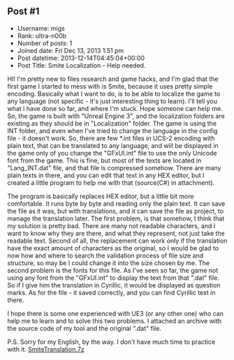 ## Post #1
- Username: migs
- Rank: ultra-n00b
- Number of posts: 1
- Joined date: Fri Dec 13, 2013 1:51 pm
- Post datetime: 2013-12-14T04:45:04+00:00
- Post Title: Smite Localization - Help needed.

HI! I'm pretty new to files research and game hacks, and I'm glad that the first game I started to mess with is Smite, because it uses pretty simple encoding.
Basically what I want to do, is to be able to localize the game to any language (not specific - it's just interesting thing to learn). I'll tell you what I have done so far, and where I'm stuck. Hope someone can help me.
So, the game is built with "Unreal Engine 3", and the localization folders are existing as they should be in "Localization" folder. The game is using the INT folder, and even when I've tried to change the language in the config file - it doesn't work. So, there are few *.int files in UCS-2 encoding with plain text, that can be translated to any language, and will be displayed in the game only of you change the "GFxUI.int" file to use the only Unicode font from the game. This is fine, but most of the texts are located in "Lang_INT.dat" file, and that file is compressed somehow. There are many plain texts in there, and you can edit that text in any HEX editor, but I created a little program to help me with that (source(C#) in attachment).



The program is basically replaces HEX editor, but a little bit more comfortable. It runs byte by byte and reading only the plain text. It can save the file as it was, but with translations, and it can save the file as project, to manage the translation later.
The first problem, is that somehow, I think that my solution is pretty bad. There are many not readable characters, and I want to know why they are there, and what they represent, not just take the readable text. Second of all, the replacement can work only if the translation have the exact amount of characters as the original, so I would be glad to now how and where to search the validation process of file size and structure, so may be I could change it into the size chosen by me.
The second problem is the fonts for this file. As I've seen so far, the game not using any font from the "GFxUI.int" to display the text from that ".dat" file. So if I give him the translation in Cyrillic, it would be displayed as question marks. As for the file - it saved correctly, and you can find Cyrillic text in there.

I hope there is some one experienced with UE3 (or any other one) who can help me to learn and to solve this two problems.
I attached an archive with the source code of my tool and the original ".dat" file.

P.S.
Sorry for my English, by the way. I don't have much time to practice with it.
[SmiteTranslation.7z](https://xentaxbackup.github.io/file/6839_SmiteTranslation.7z)
